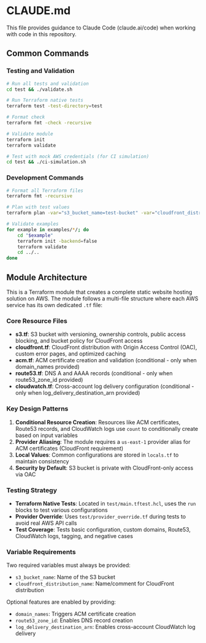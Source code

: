 # CLAUDE.md

This file provides guidance to Claude Code (claude.ai/code) when working with code in this repository.

## Common Commands

### Testing and Validation
```bash
# Run all tests and validation
cd test && ./validate.sh

# Run Terraform native tests
terraform test -test-directory=test

# Format check
terraform fmt -check -recursive

# Validate module
terraform init
terraform validate

# Test with mock AWS credentials (for CI simulation)
cd test && ./ci-simulation.sh
```

### Development Commands
```bash
# Format all Terraform files
terraform fmt -recursive

# Plan with test values
terraform plan -var="s3_bucket_name=test-bucket" -var="cloudfront_distribution_name=test-dist"

# Validate examples
for example in examples/*/; do
    cd "$example"
    terraform init -backend=false
    terraform validate
    cd ../..
done
```

## Module Architecture

This is a Terraform module that creates a complete static website hosting solution on AWS. The module follows a multi-file structure where each AWS service has its own dedicated `.tf` file:

### Core Resource Files
- **s3.tf**: S3 bucket with versioning, ownership controls, public access blocking, and bucket policy for CloudFront access
- **cloudfront.tf**: CloudFront distribution with Origin Access Control (OAC), custom error pages, and optimized caching
- **acm.tf**: ACM certificate creation and validation (conditional - only when domain_names provided)
- **route53.tf**: DNS A and AAAA records (conditional - only when route53_zone_id provided)
- **cloudwatch.tf**: Cross-account log delivery configuration (conditional - only when log_delivery_destination_arn provided)

### Key Design Patterns
1. **Conditional Resource Creation**: Resources like ACM certificates, Route53 records, and CloudWatch logs use `count` to conditionally create based on input variables
2. **Provider Aliasing**: The module requires a `us-east-1` provider alias for ACM certificates (CloudFront requirement)
3. **Local Values**: Common configurations are stored in `locals.tf` to maintain consistency
4. **Security by Default**: S3 bucket is private with CloudFront-only access via OAC

### Testing Strategy
- **Terraform Native Tests**: Located in `test/main.tftest.hcl`, uses the `run` blocks to test various configurations
- **Provider Override**: Uses `test/provider_override.tf` during tests to avoid real AWS API calls
- **Test Coverage**: Tests basic configuration, custom domains, Route53, CloudWatch logs, tagging, and negative cases

### Variable Requirements
Two required variables must always be provided:
- `s3_bucket_name`: Name of the S3 bucket
- `cloudfront_distribution_name`: Name/comment for CloudFront distribution

Optional features are enabled by providing:
- `domain_names`: Triggers ACM certificate creation
- `route53_zone_id`: Enables DNS record creation
- `log_delivery_destination_arn`: Enables cross-account CloudWatch log delivery